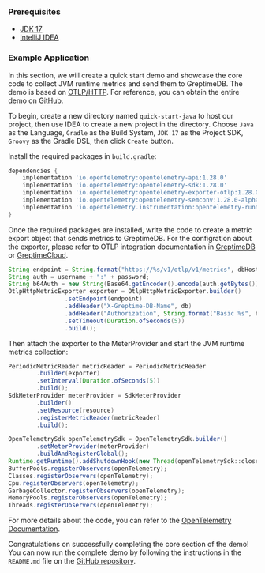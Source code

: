 ### Prerequisites

- [JDK 17](https://openjdk.org/projects/jdk/17/)
- [IntelliJ IDEA](https://www.jetbrains.com/idea/)

### Example Application

In this section, we will create a quick start demo and showcase the core code to collect JVM runtime metrics and send them to GreptimeDB. The demo is based on [OTLP/HTTP](https://opentelemetry.io/). For reference, you can obtain the entire demo on [GitHub](https://github.com/GreptimeCloudStarters/quick-start-java).

To begin, create a new directory named `quick-start-java` to host our project, then use IDEA to create a new project in the directory. Choose `Java` as the Language, `Gradle` as the Build System, `JDK 17` as the Project SDK, `Groovy` as the Gradle DSL, then click `Create` button.

Install the required packages in `build.gradle`:

```groovy
dependencies {
    implementation 'io.opentelemetry:opentelemetry-api:1.28.0'
    implementation 'io.opentelemetry:opentelemetry-sdk:1.28.0'
    implementation 'io.opentelemetry:opentelemetry-exporter-otlp:1.28.0'
    implementation 'io.opentelemetry:opentelemetry-semconv:1.28.0-alpha'
    implementation 'io.opentelemetry.instrumentation:opentelemetry-runtime-metrics:1.26.0-alpha'
}
```

Once the required packages are installed, write the code to create a metric export object that sends metrics to GreptimeDB. For the configration about the exporter, please refer to OTLP integration documentation in [GreptimeDB](/en/v0.4/user-guide/clients/otlp.md) or [GreptimeCloud](/en/v0.4/greptimecloud/integrations/otlp.md).

```java
String endpoint = String.format("https://%s/v1/otlp/v1/metrics", dbHost);
String auth = username + ":" + password;
String b64Auth = new String(Base64.getEncoder().encode(auth.getBytes()));
OtlpHttpMetricExporter exporter = OtlpHttpMetricExporter.builder()
                .setEndpoint(endpoint)
                .addHeader("X-Greptime-DB-Name", db)
                .addHeader("Authorization", String.format("Basic %s", b64Auth))
                .setTimeout(Duration.ofSeconds(5))
                .build();
```

Then attach the exporter to the MeterProvider and start the JVM runtime metrics collection:

```java
PeriodicMetricReader metricReader = PeriodicMetricReader
        .builder(exporter)
        .setInterval(Duration.ofSeconds(5))
        .build();
SdkMeterProvider meterProvider = SdkMeterProvider
        .builder()
        .setResource(resource)
        .registerMetricReader(metricReader)
        .build();

OpenTelemetrySdk openTelemetrySdk = OpenTelemetrySdk.builder()
        .setMeterProvider(meterProvider)
        .buildAndRegisterGlobal();
Runtime.getRuntime().addShutdownHook(new Thread(openTelemetrySdk::close));
BufferPools.registerObservers(openTelemetry);
Classes.registerObservers(openTelemetry);
Cpu.registerObservers(openTelemetry);
GarbageCollector.registerObservers(openTelemetry);
MemoryPools.registerObservers(openTelemetry);
Threads.registerObservers(openTelemetry);
```

For more details about the code, you can refer to the [OpenTelemetry Documentation](https://opentelemetry.io/docs/instrumentation/java/getting-started/).

Congratulations on successfully completing the core section of the demo! You can now run the complete demo by following the instructions in the `README.md` file on the [GitHub repository](https://github.com/GreptimeCloudStarters/quick-start-java).
